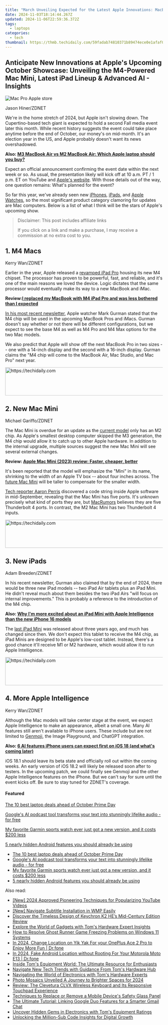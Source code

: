 ```yaml
---
title: "March Unveiling Expected for the Latest Apple Innovations: MacBook Air, iPad Pro & iPad Air | Upcoming Tech News"
date: 2024-11-03T18:14:44.267Z
updated: 2024-11-06T22:59:36.372Z
tags:
  - laptops
categories:
  - tech
thumbnail: https://thmb.techidaily.com/59fadab74810371b89474ece0e1afaf00b25fe1d9d17efc006ec62a9fbd8fe50.jpg
---
```


## Anticipate New Innovations at Apple's Upcoming October Showcase: Unveiling the M4-Powered Mac Mini, Latest iPad Lineup & Advanced AI - Insights

![Mac Pro Apple store](https://www.zdnet.com/a/img/resize/b7a0f720165526f348f2fa270688a315ea062ddb/2023/09/12/cd73fe16-07f4-41f0-baf2-1937f9131fec/mac-pro-apple-store.jpg?auto=webp&precrop=2048,1150,x0,y0&width=1280)

Jason Hiner/ZDNET

We're in the home stretch of 2024, but Apple isn't slowing down. The Cupertino-based tech giant is expected to hold a second Fall media event later this month. While recent history suggests the event could take place anytime before the end of October, our money's on mid-month. It's an election year in the US, and Apple probably doesn't want its news overshadowed. 

**Also: [M3 MacBook Air vs M2 MacBook Air: Which Apple laptop should you buy?](https://www.zdnet.com/article/m3-macbook-air-vs-m2-macbook-air/)**

Expect an official announcement confirming the event date within the next week or so. As usual, the presentation likely will kick off at 10 a.m. PT / 1 p.m. ET on YouTube and [Apple's website](https://www.apple.com/). With those details out of the way, one question remains: What's planned for the event?

So far this year, we've already seen new [iPhones](https://www.zdnet.com/article/everything-announced-at-apples-iphone-16-glowup-event-ai-apple-watch-10-airpods-more/), [iPads](https://www.zdnet.com/article/best-ipad/), and [Apple Watches](https://www.zdnet.com/article/best-apple-watch/), so the most significant product category clamoring for updates are Mac computers. Below is a list of what I think will be the stars of Apple's upcoming show. 

>  Disclaimer: This post includes affiliate links
>
>  If you click on a link and make a purchase, I may receive a commission at no extra cost to you.
>

## 1\. M4 Macs

Kerry Wan/ZDNET

Earlier in the year, Apple released a [revamped iPad Pro](https://www.zdnet.com/article/ipad-pro-2024-review/) housing its new M4 chipset. The processor has proven to be powerful, fast, and reliable, and it's one of the main reasons we loved the device. Logic dictates that the same processor would eventually make its way to a new MacBook and iMac.

**Review:[I replaced my MacBook with M4 iPad Pro and was less bothered than I expected](https://www.zdnet.com/article/ipad-pro-2024-review/)**

[In his most recent newsletter](https://www.bloomberg.com/news/articles/2024-10-01/apple-readies-iphone-se-4-upgraded-ipad-air-for-early-2025?srnd=undefined), Apple watcher Mark Gurman stated that the M4 chip will be used in the upcoming MacBook Pros and iMacs. Gurman doesn't say whether or not there will be different configurations, but we expect to see the base M4 as well as M4 Pro and M4 Max options for the two Mac models. 

We also predict that Apple will show off the next MacBook Pro in two sizes -- one with a 14-inch display and the second with a 16-inch display. Gurman claims the "M4 chip will come to the MacBook Air, Mac Studio, and Mac Pro" next year. 

<!-- affiliate ads begin -->
<a href="https://appsumo.8odi.net/c/5597632/2044586/7443" target="_top" id="2044586">
  <img src="//a.impactradius-go.com/display-ad/7443-2044586" border="0" alt="https://techidaily.com" width="728" height="90"/>
</a>
<img height="0" width="0" src="https://appsumo.8odi.net/i/5597632/2044586/7443" style="position:absolute;visibility:hidden;" border="0" />
<!-- affiliate ads end -->

## 2\. New Mac Mini

Michael Gariffo/ZDNET

The Mac Mini is overdue for an update as the [current model](https://apple.sjv.io/c/159047/435031/7613?&sharedid=zdnet&partnerpropertyid=1980086&u=https%3A%2F%2Fwww.apple.com%2Fshop%2Fbuy-mac%2Fmac-mini&subId1=zd-%5F%5FCOM%5FCLICK%5FID%5F%5F-dtp) only has an M2 chip. As Apple's smallest desktop computer skipped the M3 generation, the M4 chip would allow it to catch up to other Apple hardware. In addition to the internal upgrade, multiple sources suggest the new Mac Mini will see several external changes.

**Review: [Apple Mac Mini (2023) review: Faster, cheaper, better](https://www.zdnet.com/article/apple-mac-mini-2023-review/)**

It's been reported that the model will emphasize the "Mini" in its name, shrinking to the width of an Apple TV box -- about four inches across. The [future Mac Mini](https://www.zdnet.com/article/new-mac-mini-m4-powered-yet-small-as-an-apple-tv/#link={) will be taller to compensate for the smaller width.

[Tech reporter Aaron Perris](https://x.com/aaronp613/status/1835739463751782807) discovered a code string inside Apple software in mid-September, revealing that the Mac Mini has five ports. It's unknown precisely what kind of ports they are, but [MacRumors](https://www.macrumors.com/2024/09/16/mac-mini-5-usb-c-ports-leak/) believes they are five Thunderbolt 4 ports. In contrast, the M2 Mac Mini has two Thunderbolt 4 inputs. 

<!-- affiliate ads begin -->
<a href="https://dhgate.sjv.io/c/5597632/1175223/12108" target="_top" id="1175223">
  <img src="//a.impactradius-go.com/display-ad/12108-1175223" border="0" alt="https://techidaily.com" width="728" height="90"/>
</a>
<img height="0" width="0" src="https://dhgate.sjv.io/i/5597632/1175223/12108" style="position:absolute;visibility:hidden;" border="0" />
<!-- affiliate ads end -->

## 3\. New iPads

Adam Breeden/ZDNET

In his recent newsletter, Gurman also claimed that by the end of 2024, there would be three new iPad models -- two iPad Air tablets plus an iPad Mini. He didn't reveal much about them besides the two iPad Airs "will focus on internal improvements." This is probably a reference to the introduction of the M4 chip.

**Also: [Why I'm more excited about an iPad Mini with Apple Intelligence than the new iPhone 16 models](https://www.zdnet.com/article/why-im-more-excited-about-an-ipad-mini-with-apple-intelligence-than-the-new-iphone-16-models/)**

The [last iPad Mini](https://www.zdnet.com/product/apple-ipad-mini-wi-fi-6th-generation-tablet-64-gb-8-3-mk7p3lla/) was released about three years ago, and much has changed since then. We don't expect this tablet to receive the M4 chip, as iPad Minis are designed to be Apple's low-cost tablet. Instead, there's a good chance it'll receive M1 or M2 hardware, which would allow it to run Apple Intelligence.

<!-- affiliate ads begin -->
<a href="https://aligracehair.sjv.io/c/5597632/1918684/19272" target="_top" id="1918684">
  <img src="//a.impactradius-go.com/display-ad/19272-1918684" border="0" alt="https://techidaily.com" width="728" height="90"/>
</a>
<img height="0" width="0" src="https://aligracehair.sjv.io/i/5597632/1918684/19272" style="position:absolute;visibility:hidden;" border="0" />
<!-- affiliate ads end -->

## 4\. More Apple Intelligence

Kerry Wan/ZDNET

Although the Mac models will take center stage at the event, we expect Apple Intelligence to make an appearance, albeit a small one. Many AI features still aren't available to iPhone users. These include but are not limited to [Genmoji](https://www.zdnet.com/article/apples-new-ai-generated-genmoji-solve-a-problem-weve-all-had-before/), the Image Playground, and ChatGPT integration.

**Also: [6 AI features iPhone users can expect first on iOS 18 (and what's coming later)](https://www.zdnet.com/article/6-ai-features-iphone-users-can-expect-first-on-ios-18-and-whats-coming-later/)**

iOS 18.1 should leave its beta state and officially roll out within the coming weeks. An early version of iOS 18.2 will likely be released soon after to testers. In the upcoming patch, we could finally see Genmoji and the other Apple Intelligence features on the iPhone. But we can't say for sure until the event kicks off. Be sure to stay tuned for ZDNET's coverage.

#### Featured

[The 10 best laptop deals ahead of October Prime Day](https://www.zdnet.com/article/best-early-prime-day-laptop-deals-2024/ "The 10 best laptop deals ahead of October Prime Day")

[Google's AI podcast tool transforms your text into stunningly lifelike audio - for free](https://www.zdnet.com/article/googles-ai-podcast-tool-transforms-your-text-into-stunningly-lifelike-audio-for-free/ "Google's AI podcast tool transforms your text into stunningly lifelike audio - for free")

[My favorite Garmin sports watch ever just got a new version, and it costs $200 less](https://www.zdnet.com/article/my-favorite-garmin-sports-watch-ever-just-got-a-new-version-and-it-costs-200-less/ "My favorite Garmin sports watch ever just got a new version, and it costs $200 less")

[5 nearly hidden Android features you should already be using](https://www.zdnet.com/article/5-nearly-hidden-android-features-you-should-already-be-using/ "5 nearly hidden Android features you should already be using")

* [The 10 best laptop deals ahead of October Prime Day](https://www.zdnet.com/article/best-early-prime-day-laptop-deals-2024/ "The 10 best laptop deals ahead of October Prime Day")
* [Google's AI podcast tool transforms your text into stunningly lifelike audio - for free](https://www.zdnet.com/article/googles-ai-podcast-tool-transforms-your-text-into-stunningly-lifelike-audio-for-free/ "Google's AI podcast tool transforms your text into stunningly lifelike audio - for free")
* [My favorite Garmin sports watch ever just got a new version, and it costs $200 less](https://www.zdnet.com/article/my-favorite-garmin-sports-watch-ever-just-got-a-new-version-and-it-costs-200-less/ "My favorite Garmin sports watch ever just got a new version, and it costs $200 less")
* [5 nearly hidden Android features you should already be using](https://www.zdnet.com/article/5-nearly-hidden-android-features-you-should-already-be-using/ "5 nearly hidden Android features you should already be using")

<ins class="adsbygoogle"
     style="display:block"
     data-ad-format="autorelaxed"
     data-ad-client="ca-pub-7571918770474297"
     data-ad-slot="1223367746"></ins>

<ins class="adsbygoogle"
     style="display:block"
     data-ad-client="ca-pub-7571918770474297"
     data-ad-slot="8358498916"
     data-ad-format="auto"
     data-full-width-responsive="true"></ins>

<span class="atpl-alsoreadstyle">Also read:</span>
<div><ul>
<li><a href="https://youtube-data.techidaily.com/024-approved-pioneering-techniques-for-popularizing-youtube-videos/"><u>[New] 2024 Approved Pioneering Techniques for Popularizing YouTube Videos</u></a></li>
<li><a href="https://extra-guidance.techidaily.com/new-navigate-subtitle-installation-in-wmp-easily/"><u>[New] Navigate Subtitle Installation in WMP Easily</u></a></li>
<li><a href="https://hardware-reviews.techidaily.com/discover-the-timeless-design-of-keychron-k2-hes-mid-century-edition-review/"><u>Discover the Timeless Design of Keychron K2 HE’s Mid-Century Edition Review</u></a></li>
<li><a href="https://hardware-reviews.techidaily.com/explore-the-world-of-gadgets-with-toms-hardware-expert-insights/"><u>Explore the World of Gadgets with Tom's Hardware Expert Insights</u></a></li>
<li><a href="https://win-blog.techidaily.com/how-to-resolve-ghost-runner-game-freezing-problems-on-windows-11-systems/"><u>How to Resolve Ghost Runner Game Freezing Problems on Windows 11 Systems</u></a></li>
<li><a href="https://location-social.techidaily.com/in-2024-change-location-on-yik-yak-for-your-oneplus-ace-2-pro-to-enjoy-more-fun-drfone-by-drfone-virtual-android/"><u>In 2024, Change Location on Yik Yak For your OnePlus Ace 2 Pro to Enjoy More Fun | Dr.fone</u></a></li>
<li><a href="https://android-location.techidaily.com/in-2024-fake-android-location-without-rooting-for-your-motorola-moto-e13-drfone-by-drfone-virtual/"><u>In 2024, Fake Android Location without Rooting For Your Motorola Moto E13 | Dr.fone</u></a></li>
<li><a href="https://hardware-reviews.techidaily.com/inside-toms-equipment-world-the-ultimate-resource-for-enthusiasts/"><u>Inside Tom's Equipment World: The Ultimate Resource for Enthusiasts</u></a></li>
<li><a href="https://hardware-reviews.techidaily.com/navigate-new-tech-trends-with-guidance-from-toms-hardware-hub/"><u>Navigate New Tech Trends with Guidance From Tom's Hardware Hub</u></a></li>
<li><a href="https://hardware-reviews.techidaily.com/navigating-the-world-of-electronics-with-toms-hardware-experts/"><u>Navigating the World of Electronics with Tom's Hardware Experts</u></a></li>
<li><a href="https://extra-skills.techidaily.com/photo-mosaics-unveiled-a-journey-to-brighter-spaces-for-2024/"><u>Photo Mosaics Unveiled A Journey to Brighter Spaces for 2024</u></a></li>
<li><a href="https://hardware-reviews.techidaily.com/review-the-clevetura-clvx-wireless-keyboard-and-its-responsive-touchpad-experience/"><u>Review: The Clevetura CLVX Wireless Keyboard and Its Responsive Touchpad Experience</u></a></li>
<li><a href="https://tech-renaissance.techidaily.com/techniques-to-replace-or-remove-a-mobile-devices-safety-glass-panel/"><u>Techniques to Replace or Remove a Mobile Device's Safety Glass Panel</u></a></li>
<li><a href="https://techtrends.techidaily.com/the-ultimate-tutorial-linking-google-duo-features-for-a-smarter-gmail-chat/"><u>The Ultimate Tutorial: Linking Google Duo Features for a Smarter Gmail Chat</u></a></li>
<li><a href="https://hardware-reviews.techidaily.com/uncover-hidden-gems-in-electronics-with-toms-equipment-ratings/"><u>Uncover Hidden Gems in Electronics with Tom's Equipment Ratings</u></a></li>
<li><a href="https://youtube-sure.techidaily.com/king-the-million-sub-code-insights-for-digital-growth/"><u>Unlocking the Million-Sub Code Insights for Digital Growth</u></a></li>
</ul></div>

